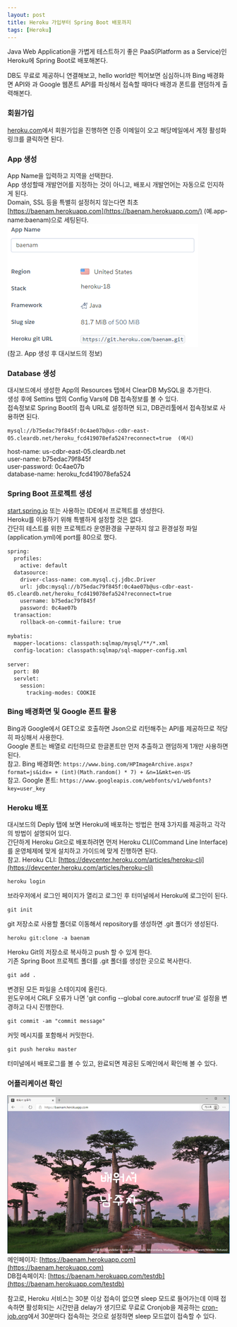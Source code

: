 ```yaml
---
layout: post
title: Heroku 가입부터 Spring Boot 배포까지
tags: [Heroku]
---
```


Java Web Application을 가볍게 테스트하기 좋은 PaaS(Platform as a Service)인 Heroku에 Spring Boot로 배포해본다.

DB도 무료로 제공하니 연결해보고, hello world만 찍어보면 심심하니까 Bing 배경화면 API와 과 Google 웹폰트 API를 파싱해서 접속할 때마다 배경과 폰트를 랜덤하게 출력해본다.

### 회원가입

[heroku.com](https://www.heroku.com/)에서 회원가입을 진행하면 인증 이메일이 오고 해당메일에서 계정 활성화 링크를 클릭하면 된다.

### App 생성

App Name을 입력하고 지역을 선택한다.  
App 생성할때 개발언어를 지정하는 것이 아니고, 배포시 개발언어는 자동으로 인지하게 된다.  
Domain, SSL 등을 특별히 설정허지 않는다면 최초 [https://baenam.herokuapp.com](https://baenam.herokuapp.com/) (예.app-name:baenam)으로 세팅된다.  
![heroku-app-info](/img/heroku_app_info.png)  
(참고. App 생성 후 대시보드의 정보)

### Database 생성

대시보드에서 생성한 App의 Resources 탭에서 ClearDB MySQL을 추가한다.  
생성 후에 Settins 탭의 Config Vars에 DB 접속정보를 볼 수 있다.  
접속정보로 Spring Boot의 접속 URL로 설정하면 되고, DB관리툴에서 접속정보로 사용하면 된다.

```
mysql://b75edac79f845f:0c4ae07b@us-cdbr-east-05.cleardb.net/heroku_fcd419078efa524?reconnect=true  (예시)
```

host-name: us-cdbr-east-05.cleardb&#46;net  
user-name: b75edac79f845f  
user-password: 0c4ae07b  
database-name: heroku_fcd419078efa524

### Spring Boot 프로젝트 생성

[start.spring.io](https://start.spring.io/) 또는 사용하는 IDE에서 프로젝트를 생성한다.  
Heroku를 이용하기 위해 특별하게 설정할 것은 없다.  
간단히 테스트를 위한 프로젝트라 운영환경을 구분하지 않고 환경설정 파일(application.yml)에 port를 80으로 했다.

```
spring:
  profiles:
    active: default
  datasource:
    driver-class-name: com.mysql.cj.jdbc.Driver
    url: jdbc:mysql://b75edac79f845f:0c4ae07b@us-cdbr-east-05.cleardb.net/heroku_fcd419078efa524?reconnect=true
    username: b75edac79f845f
    password: 0c4ae07b
  transaction:
    rollback-on-commit-failure: true

mybatis:
  mapper-locations: classpath:sqlmap/mysql/**/*.xml
  config-location: classpath:sqlmap/sql-mapper-config.xml

server:
  port: 80
  servlet:
    session:
      tracking-modes: COOKIE
```

### Bing 배경화면 및 Google 폰트 활용

Bing과 Google에서 GET으로 호출하면 Json으로 리턴해주는 API를 제공하므로 적당히 파싱해서 사용한다.  
Google 폰트는 배열로 리턴하므로 한글폰트만 먼저 추출하고 랜덤하게 1개만 사용하면 된다.  
참고. Bing 배경화면: `https://www.bing.com/HPImageArchive.aspx?format=js&idx= + (int)(Math.random() * 7) + &n=1&mkt=en-US`  
참고. Google 폰트: `https://www.googleapis.com/webfonts/v1/webfonts?key=user_key`

### Heroku 배포

대시보드의 Deply 탭에 보면 Heroku에 배포하는 방법은 현재 3가지를 제공하고 각각의 방법이 설명되어 있다.  
간단하게 Heroku Git으로 배포하려면 먼저 Heroku CLI(Command Line Interface)를 운영체제에 맞게 설치하고 가이드에 맞게 진행하면 된다.  
참고. Heroku CLI: [https://devcenter.heroku.com/articles/heroku-cli](https://devcenter.heroku.com/articles/heroku-cli)

```
heroku login
```

브라우저에서 로그인 페이지가 열리고 로그인 후 터미널에서 Heroku에 로그인이 된다.

```
git init
```

git 저장소로 사용할 폴더로 이동해서 repository를 생성하면 .git 폴더가 생성된다.

```
heroku git:clone -a baenam
```

Heroku Git의 저장소로 복사하고 push 할 수 있게 한다.  
기존 Spring Boot 프로젝트 폴더를 .git 폴더를 생성한 곳으로 복사한다.

```
git add .
```

변경된 모든 파일을 스테이지에 올린다.  
윈도우에서 CRLF 오류가 나면 'git config --global core.autocrlf true'로 설정을 변경하고 다시 진행한다.

```
git commit -am "commit message"
```

커밋 메시지를 포함해서 커밋한다.

```
git push heroku master
```

터미널에서 배포로그를 볼 수 있고, 완료되면 제공된 도메인에서 확인해 볼 수 있다.

### 어플리케이션 확인

![baenam-herokuapp-com](/img/baenam_herokuapp_com.png)  
메인페이지: [https://baenam.herokuapp.com](https://baenam.herokuapp.com)  
DB접속페이지: [https://baenam.herokuapp.com/testdb](https://baenam.herokuapp.com/testdb)

참고로, Heroku 서비스는 30분 이상 접속이 없으면 sleep 모드로 들어가는데 이때 접속하면 활성화되는 시간만큼 delay가 생기므로 무료로 Cronjob을 제공하는 [cron-job.org](https://cron-job.org/)에서 30분마다 접속하는 것으로 설정하면 sleep 모드없이 접속할 수 있다.
